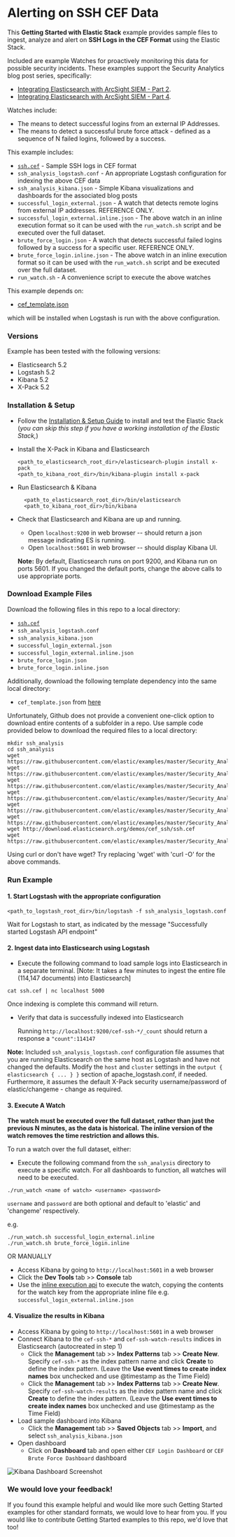 # Alerting on SSH CEF Data

This **Getting Started with Elastic Stack** example provides sample files to ingest, analyze and alert on **SSH Logs in the CEF Format** using the Elastic Stack. 

Included are example Watches for proactively monitoring this data for possible security incidents.  These examples support the Security Analytics blog post series, specifically:
 
* [Integrating Elasticsearch with ArcSight SIEM - Part 2](https://elastic.co/blog/integrating-elasticsearch-with-arcsight-siem-part-2).
* [Integrating Elasticsearch with ArcSight SIEM - Part 4](https://elastic.co/blog/integrating-elasticsearch-with-arcsight-siem-part-4).  


Watches include:

* The means to detect successful logins from an external IP Addresses.
* The means to detect a successful brute force attack - defined as a sequence of N failed logins, followed by a success.


This example includes:

- [`ssh.cef`](http://download.elasticsearch.org/demos/cef_ssh/ssh.cef) - Sample SSH logs in CEF format
- `ssh_analysis_logstash.conf` - An appropriate Logstash configuration for indexing the above CEF data
- `ssh_analysis_kibana.json` - Simple Kibana visualizations and dashboards for the associated blog posts
- `successful_login_external.json` -  A watch that detects remote logins from external IP addresses. REFERENCE ONLY. 
- `successful_login_external.inline.json` - The above watch in an inline execution format so it can be used with the `run_watch.sh` script and be executed over the full dataset.
- `brute_force_login.json` -  A watch that detects successful failed logins followed by a success for a specific user. REFERENCE ONLY. 
- `brute_force_login.inline.json` - The above watch in an inline execution format so it can be used with the `run_watch.sh` script and be executed over the full dataset.
- `run_watch.sh` - A convenience script to execute the above watches

This example depends on:

- [cef_template.json](https://github.com/elastic/examples/blob/master/Security_Analytics/cef_demo/logstash/pipeline/cef_template.json) 

which will be installed when Logstash is run with the above configuration.

### Versions

Example has been tested with the following versions:

- Elasticsearch 5.2
- Logstash 5.2
- Kibana 5.2
- X-Pack 5.2

### Installation & Setup

* Follow the [Installation & Setup Guide](https://github.com/elastic/examples/blob/master/Installation%20and%20Setup.md) to install and test the Elastic Stack (*you can skip this step if you have a working installation of the Elastic Stack,*)


* Install the X-Pack in Kibana and Elasticsearch 

  ```shell
  <path_to_elasticsearch_root_dir>/elasticsearch-plugin install x-pack
  <path_to_kibana_root_dir>/bin/kibana-plugin install x-pack
  ```

* Run Elasticsearch & Kibana
  ```shell
    <path_to_elasticsearch_root_dir>/bin/elasticsearch
    <path_to_kibana_root_dir>/bin/kibana
    ```

* Check that Elasticsearch and Kibana are up and running.
  - Open `localhost:9200` in web browser -- should return a json message indicating ES is running.
  - Open `localhost:5601` in web browser -- should display Kibana UI.

  **Note:** By default, Elasticsearch runs on port 9200, and Kibana run on ports 5601. If you changed the default ports, change   the above calls to use appropriate ports.

### Download Example Files

Download the following files in this repo to a local directory:

- [`ssh.cef`](http://download.elasticsearch.org/demos/cef_ssh/ssh.cef)
- `ssh_analysis_logstash.conf`
- `ssh_analysis_kibana.json`
- `successful_login_external.json`
- `successful_login_external.inline.json`
- `brute_force_login.json`
- `brute_force_login.inline.json`

Additionally, download the following template dependency into the same local directory:

- `cef_template.json` from [here](https://github.com/elastic/examples/blob/master/Security_Analytics/cef_demo/logstash/pipeline/cef_template.json)

Unfortunately, Github does not provide a convenient one-click option to download entire contents of a subfolder in a repo. Use sample code provided below to download the required files to a local directory:

```shell
mkdir ssh_analysis
cd ssh_analysis
wget https://raw.githubusercontent.com/elastic/examples/master/Security_Analytics/ssh_analysis/ssh_analysis_logstash.conf
wget https://raw.githubusercontent.com/elastic/examples/master/Security_Analytics/ssh_analysis/successful_login_external.json
wget https://raw.githubusercontent.com/elastic/examples/master/Security_Analytics/ssh_analysis/successful_login_external.inline.json
wget https://raw.githubusercontent.com/elastic/examples/master/Security_Analytics/ssh_analysis/brute_force_login.json
wget https://raw.githubusercontent.com/elastic/examples/master/Security_Analytics/ssh_analysis/brute_force_login.inline.json
wget https://raw.githubusercontent.com/elastic/examples/master/Security_Analytics/ssh_analysis/ssh_analysis_kibana.json
wget http://download.elasticsearch.org/demos/cef_ssh/ssh.cef
wget https://raw.githubusercontent.com/elastic/examples/master/Security_Analytics/cef_demo/logstash/pipeline/cef_template.json
```

Using curl or don't have wget? Try replacing 'wget' with 'curl -O' for the above commands.

### Run Example

#### 1. Start Logstash with the appropriate configuration

```shell
<path_to_logstash_root_dir>/bin/logstash -f ssh_analysis_logstash.conf
```

Wait for Logstash to start, as indicated by the message "Successfully started Logstash API endpoint"


#### 2. Ingest data into Elasticsearch using Logstash

* Execute the following command to load sample logs into Elasticsearch in a separate terminal. [Note: It takes a few minutes to ingest the entire file (114,147 documents) into Elasticsearch]

```shell
cat ssh.cef | nc localhost 5000
```

Once indexing is complete this command will return.

* Verify that data is successfully indexed into Elasticsearch

  Running `http://localhost:9200/cef-ssh-*/_count` should return a response a `"count":114147`

**Note:** Included `ssh_analysis_logstash.conf` configuration file assumes that you are running Elasticsearch on the same host as Logstash and have not changed the defaults. Modify the `host` and `cluster` settings in the `output { elasticsearch { ... } }`   section of apache_logstash.conf, if needed. Furthermore, it assumes the default X-Pack security username/password of elastic/changeme - change as required.

#### 3. Execute A Watch

**The watch must be executed over the full dataset, rather than just the previous N minutes, as the data is historical.**
**The inline version of the watch removes the time restriction and allows this.**

To run a watch over the full dataset, either:

* Execute the following command from the `ssh_analysis` directory to execute a specific watch.  For all dashboards to function, all watches will need to be executed.

```shell
./run_watch <name of watch> <username> <password>
```

`username` and `password` are both optional and default to 'elastic' and 'changeme' respectively.

e.g.

```shell
./run_watch.sh successful_login_external.inline
./run_watch.sh brute_force_login.inline
```


OR MANUALLY

* Access Kibana by going to `http://localhost:5601` in a web browser
* Click the **Dev Tools** tab >> **Console** tab
* Use the [inline execution api](https://www.elastic.co/guide/en/x-pack/5.1/watcher-api-execute-watch.html#watcher-api-execute-inline-watch) to execute the watch, copying the contents for the watch key from the appropriate inline file e.g. `successful_login_external.inline.json`

#### 4. Visualize the results in Kibana

* Access Kibana by going to `http://localhost:5601` in a web browser
* Connect Kibana to the `cef-ssh-*` and `cef-ssh-watch-results` indices in Elasticsearch (autocreated in step 1)
    * Click the **Management** tab >> **Index Patterns** tab >> **Create New**. Specify `cef-ssh-*` as the index pattern name and click **Create** to define the index pattern. (Leave the **Use event times to create index names** box unchecked and use @timestamp as the Time Field)
    * Click the **Management** tab >> **Index Patterns** tab >> **Create New**. Specify `cef-ssh-watch-results` as the index pattern name and click **Create** to define the index pattern. (Leave the **Use event times to create index names** box unchecked and use @timestamp as the Time Field)
* Load sample dashboard into Kibana
    * Click the **Management** tab >> **Saved Objects** tab >> **Import**, and select `ssh_analysis_kibana.json`
* Open dashboard
    * Click on **Dashboard** tab and open either `CEF Login Dashboard` or `CEF Brute Force Dashboard` dashboard

![Kibana Dashboard Screenshot](https://cloud.githubusercontent.com/assets/12695796/21771118/08339dd0-d67e-11e6-9fdf-9473ddd3e1f6.png)

### We would love your feedback!
If you found this example helpful and would like more such Getting Started examples for other standard formats, we would love to hear from you. If you would like to contribute Getting Started examples to this repo, we'd love that too!
